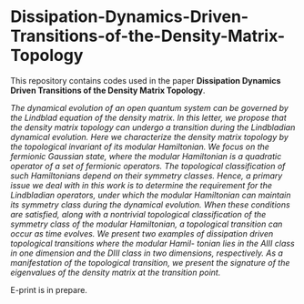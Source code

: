 # Dissipation-Dynamics-Driven-Transitions-of-the-Density-Matrix-Topology
This repository contains codes used in the paper **Dissipation Dynamics Driven Transitions of the Density Matrix Topology**.

*The dynamical evolution of an open quantum system can be governed by the Lindblad equation of the density matrix. In this letter, we propose that the density matrix topology can undergo a transition during the Lindbladian dynamical evolution. Here we characterize the density matrix topology by the topological invariant of its modular Hamiltonian. We focus on the fermionic Gaussian state, where the modular Hamiltonian is a quadratic operator of a set of fermionic operators. The topological classification of such Hamiltonians depend on their symmetry classes. Hence, a primary issue we deal with in this work is to determine the requirement for the Lindbladian operators, under which the modular Hamiltonian can maintain its symmetry class during the dynamical evolution. When these conditions are satisfied, along with a nontrivial topological classification of the symmetry class of the modular Hamiltonian, a topological transition can occur as time evolves. We present two examples of dissipation driven topological transitions where the modular Hamil- tonian lies in the AIII class in one dimension and the DIII class in two dimensions, respectively. As a manifestation of the topological transition, we present the signature of the eigenvalues of the density matrix at the transition point.*

E-print is in prepare.
